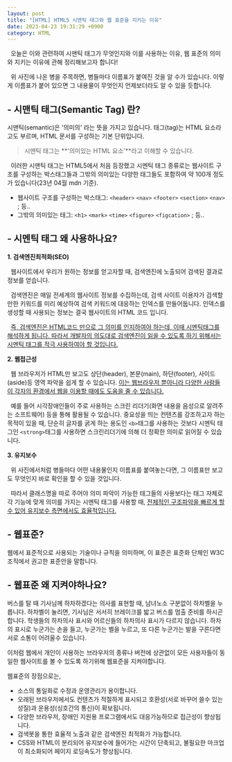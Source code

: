 ```yaml
---
layout: post
title: "[HTML] HTML5 시맨틱 태그와 웹 표준을 지키는 이유"
date: 2023-04-23 19:31:29 +0900
category: HTML
---
```


&nbsp; 오늘은 이와 관련하여 시맨틱 태그가 무엇인지와 이를 사용하는 이유, 웹 표준의 의미와 지키는 이유에 관해 정리해보고자 합니다!

&nbsp; 위 사진에 나온 병을 주목하면, 병들마다 이름표가 붙여진 것을 알 수가 있습니다.
이렇게 이름표가 붙어 있으면 그 내용물이 무엇인지 언제보더라도 알 수 있을 듯합니다.

## - 시맨틱 태그(Semantic Tag) 란?

시맨틱(semantic)은 '의미의' 라는 뜻을 가지고 있습니다.
태그(tag)는 HTML 요소라고도 부르며, HTML 문서를 구성하는 기본 단위입니다.

> 시맨틱 태그는 **'의미있는 HTML 요소'**라고 이해할 수 있습니다.

&nbsp; 이러한 시맨틱 태그는 HTML5에서 처음 등장했고 시멘틱 태그 종류로는 웹사이트 구조를 구성하는 박스태그들과 그밖의 의미있는 다양한 태그들도 포함하여 약 100개 정도가 있습니다(23년 04월 mdn 기준).

- 웹사이트 구조를 구성하는 박스태그:
  `<header>` `<nav>` `<footer>` `<section>` `<nav>` ; 등..
- 그밖의 의미있는 태그:
  `<h1>` `<mark>` `<time>` `<figure>` `<figcation>` ; 등..

## - 시멘틱 태그 왜 사용하나요?

**1. 검색엔진최적화(SEO)**

&nbsp; 웹사이트에서 우리가 원하는 정보를 얻고자할 때, 검색엔진에 노출되어 검색된 결과로 정보를 얻습니다.

&nbsp; 검색엔진은 매일 전세계의 웹사이트 정보를 수집하는데, 검색 사이트 이용자가 검색할 만한 키워드를 미리 예상하여 검색 키워드에 대응하는 인덱스를 만들어둡니다. 인덱스를 생성할 때 사용되는 정보는 결국 웹사이트의 HTML 코드 입니다.

&nbsp; <u>즉, 검색엔진은 HTML코드 만으로 그 의미를 인지하여야 하는데, 이때 시멘틱태그를 해석하게 됩니다. 따라서 개발자의 의도대로 검색엔진이 읽을 수 있도록 하기 위해서는 시멘틱 태그를 적극 사용하여야 할 것입니다.</u>

**2. 웹접근성**

&nbsp; 웹 브라우저가 HTML만 보고도 상단(header), 본문(main), 하단(footer), 사이드(aside)등 영역 파악을 쉽게 할 수 있습니다. <u>이는 웹브라우저 뿐아니라 다양한 사람들이 각자의 환경에서 웹을 이용할 때에도 도움을 줄 수 있습니다.</u>

&nbsp; 예를 들어 시각장애인들이 주로 사용하는 스크린 리더기(화면 내용을 음성으로 알려주는 소프트웨어) 등을 통해 활용될 수 있습니다. 중요성을 띄는 컨텐츠를 강조하고자 하는 목적이 있을 때, 단순히 글자를 굵게 하는 용도인 `<b>`태그를 사용하는 것보다 시멘틱 태그인 `<strong>`태그를 사용하면 스크린리더기에 의해 더 정확한 의미로 읽어질 수 있습니다.

**3. 유지보수**

&nbsp; 위 사진에서처럼 병들마다 어떤 내용물인지 이름표를 붙여놓는다면, 그 이름표만 보고도 무엇인지 바로 확인을 할 수 있을 것입니다.

&nbsp; 따라서 클래스명을 따로 주어야 의미 파악이 가능한 태그들의 사용보다는 태그 자체로 각 기능에 맞게 의미를 가지는 시멘틱 태그를 사용할 때, <u>전체적인 구조파악을 빠르게 할 수 있어 유지보수 측면에서도 효율적입니다.</u>

## - 웹표준?

웹에서 표준적으로 사용되는 기술이나 규칙을 의미하며, 이 표준은 표준화 단체인 W3C 조직에서 권고한 표준안을 말합니다.

## - 웹표준 왜 지켜야하나요?

버스를 탈 때 기사님께 하차하겠다는 의사를 표현할 때, 남녀노소 구분없이 하차벨을 누릅니다. 하차벨이 눌리면, 기사님은 서서히 브레이크를 밟고 버스를 멈출 준비를 하시곤 합니다.
학생들의 하차의사 표시와 어르신들의 하차의사 표시가 다르지 않습니다.
하차의 표시로 누군가는 손을 들고, 누군가는 벨을 누르고, 또 다른 누군가는 발을 구른다면 서로 소통이 어려울수 있습니다.

이처럼 웹에서 개인이 사용하는 브라우저의 종류나 버전에 상관없이 모든 사용자들이 동일한 웹사이트를 볼 수 있도록 하기위해 웹표준을 지켜야합니다.

웹표준의 장점으로는,

- 소스의 통일화로 수정과 운영관리가 용이합니다.
- 오래된 브라우저에서도 컨텐츠가 적절하게 표시되고 호환성(서로 바꾸어 쓸수 있는 성질)과 운용성(싱호간의 통신)이 확보됩니다.
- 다양한 브라우저, 장애인 지원용 프로그램에서도 대응가능하므로 접근성이 향상됩니다.
- 검색봇을 통한 효율적 노출과 같은 검색엔진 최적화가 가능합니다.
- CSS와 HTML이 분리되어 유지보수에 들어가는 시간이 단축되고, 불필요한 마크업이 최소화되어 페이지 로딩속도가 향상됩니다.
